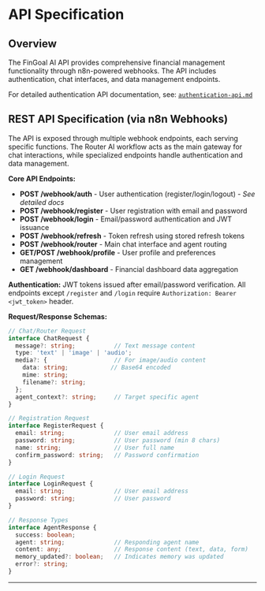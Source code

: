 # API Specification

## Overview

The FinGoal AI API provides comprehensive financial management functionality through n8n-powered webhooks. The API includes authentication, chat interfaces, and data management endpoints.

For detailed authentication API documentation, see: [`authentication-api.md`](./authentication-api.md)

## REST API Specification (via n8n Webhooks)

The API is exposed through multiple webhook endpoints, each serving specific functions. The Router AI workflow acts as the main gateway for chat interactions, while specialized endpoints handle authentication and data management.

**Core API Endpoints:**
*   **POST /webhook/auth** - User authentication (register/login/logout) - *See detailed docs*
*   **POST /webhook/register** - User registration with email and password
*   **POST /webhook/login** - Email/password authentication and JWT issuance
*   **POST /webhook/refresh** - Token refresh using stored refresh tokens
*   **POST /webhook/router** - Main chat interface and agent routing
*   **GET/POST /webhook/profile** - User profile and preferences management
*   **GET /webhook/dashboard** - Financial dashboard data aggregation

**Authentication:** JWT tokens issued after email/password verification. All endpoints except `/register` and `/login` require `Authorization: Bearer <jwt_token>` header.

**Request/Response Schemas:**

```typescript
// Chat/Router Request
interface ChatRequest {
  message?: string;           // Text message content
  type: 'text' | 'image' | 'audio';
  media?: {                   // For image/audio content
    data: string;            // Base64 encoded
    mime: string;
    filename?: string;
  };
  agent_context?: string;     // Target specific agent
}

// Registration Request
interface RegisterRequest {
  email: string;              // User email address
  password: string;           // User password (min 8 chars)
  name: string;               // User full name
  confirm_password: string;   // Password confirmation
}

// Login Request
interface LoginRequest {
  email: string;              // User email address
  password: string;           // User password
}

// Response Types
interface AgentResponse {
  success: boolean;
  agent: string;              // Responding agent name
  content: any;               // Response content (text, data, form)
  memory_updated?: boolean;   // Indicates memory was updated
  error?: string;
}
```

---
